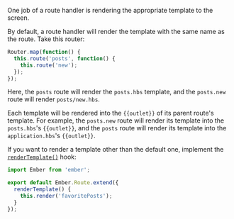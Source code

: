 One job of a route handler is rendering the
appropriate template to the screen.

By default, a route handler will render the template with the same name as the
route. Take this router:

```app/router.js
Router.map(function() {
  this.route('posts', function() {
    this.route('new');
  });
});
```

Here, the `posts` route will render the `posts.hbs` template, and
the `posts.new` route will render `posts/new.hbs`.

Each template will be rendered into the `{{outlet}}` of its parent route's
template. For example, the `posts.new` route will render its template into the
`posts.hbs`'s `{{outlet}}`, and the `posts` route will render its template into
the `application.hbs`'s `{{outlet}}`.

If you want to render a template other than the default one, implement the
[`renderTemplate()`][1] hook:

[1]: http://emberjs.com/api/classes/Ember.Route.html#method_renderTemplate

```app/routes/posts.js
import Ember from 'ember';

export default Ember.Route.extend({
  renderTemplate() {
    this.render('favoritePosts');
  }
});
```
